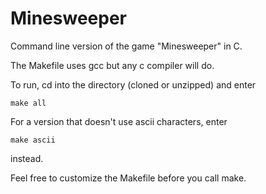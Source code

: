 # Minesweeper
Command line version of the game "Minesweeper" in C.

The Makefile uses gcc but any c compiler will do.

To run, cd into the directory (cloned or unzipped) and enter

`make all`

For a version that doesn't use ascii characters, enter

`make ascii`

instead. 

Feel free to customize the Makefile before you call make.